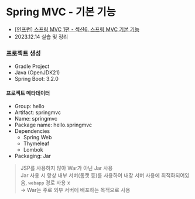 # Spring MVC - 기본 기능
* [[인프런] 스프링 MVC 1편 - 섹션6. 스프링 MVC 기본 기능](https://www.inflearn.com/course/lecture?courseSlug=%EC%8A%A4%ED%94%84%EB%A7%81-mvc-1&unitId=71207&tab=curriculum)
* 2023.12.14 실습 및 정리

### 프로젝트 생성
- Gradle Project
- Java (OpenJDK21)
- Spring Boot: 3.2.0
#### 프로젝트 메타데이터
- Group: hello
- Artifact: springmvc
- Name: springmvc
- Package name: hello.springmvc
- Dependencies
  - Spring Web
  - Thymeleaf
  - Lombok
- Packaging: Jar
> JSP를 사용하지 않아 War가 아닌 Jar 사용   
> Jar 사용 시 항상 내부 서버(톰캣 등)를 사용하여 내장 서버 사용에 최적화되어있음, `webapp` 경로 사용 x   
> -> War는 주로 외부 서버에 배포하는 목적으로 사용 
   
